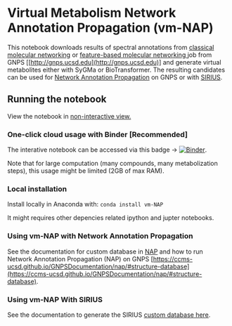# Virtual Metabolism Network Annotation Propagation (vm-NAP)

This notebook downloads results of spectral annotations from [classical molecular networking](https://ccms-ucsd.github.io/GNPSDocumentation/networking/) or [feature-based molecular networking ](https://ccms-ucsd.github.io/GNPSDocumentation/featurebasedmolecularnetworking/)job from GNPS [[http://gnps.ucsd.edu](http://gnps.ucsd.edu)] and generate virtual metabolites either with SyGMa or BioTransformer. The resulting candidates can be used for [Network Annotation Propagation](https://ccms-ucsd.github.io/GNPSDocumentation/nap/) on GNPS or with [SIRIUS](https://boecker-lab.github.io/docs.sirius.github.io/install/).

## Running the notebook

View the notebook in [non-interactive view.](https://nbviewer.jupyter.org/github/lfnothias/vm-NAP/blob/main/2105_vm-NAP-GNPS.ipynb)

### One-click cloud usage with Binder [Recommended]

The interative notebook can be accessed via this badge -> [![Binder](https://mybinder.org/badge_logo.svg)](https://mybinder.org/v2/gh/lfnothias/vm-NAP/main?urlpath=lab/tree/2105_vm-NAP-GNPS.ipynb). 

Note that for large computation (many compounds, many metabolization steps), this usage might be limited (2GB of max RAM).

### Local installation

Install locally in Anaconda with:
`conda install vm-NAP`

It might requires other depencies related ipython and jupter notebooks.

### Using vm-NAP with Network Annotation Propagation

See the documentation for custom database in [NAP](https://ccms-ucsd.github.io/GNPSDocumentation/nap/#structure-database) and how to run Network Annotation Propagation (NAP) on GNPS [https://ccms-ucsd.github.io/GNPSDocumentation/nap/#structure-database](https://ccms-ucsd.github.io/GNPSDocumentation/nap/#structure-database).

### Using vm-NAP With SIRIUS

See the documentation to generate the SIRIUS [custom database here](https://boecker-lab.github.io/docs.sirius.github.io/cli-standalone/#custom-database-tool).